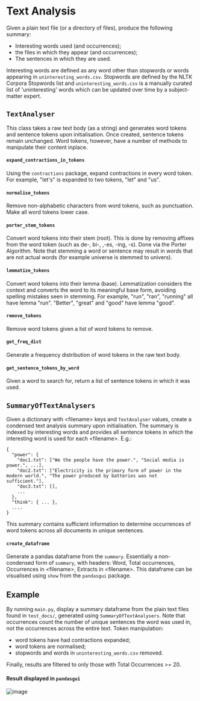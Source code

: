# Text Analysis

Given a plain text file (or a directory of files), produce the following summary: 
* Interesting words used (and occurrences);
* the files in which they appear (and occurrences);
* The sentences in which they are used.

Interesting words are defined as any word other than stopwords or words appearing in `uninteresting_words.csv`. 
Stopwords are defined by the NLTK Corpora Stopwords list and `uninteresting_words.csv` is a manually curated list of 'uninteresting' words which can be updated over time by a subject-matter expert. 

## `TextAnalyser`

This class takes a raw text body (as a string) and generates word tokens and sentence tokens upon initialisation. Once created, sentence tokens remain unchanged. Word tokens, however, have a number of methods to manipulate their content inplace. 

#### `expand_contractions_in_tokens`

Using the `contractions` package, expand contractions in every word token. For example, "let's" is expanded to two tokens, "let" and "us".

#### `normalise_tokens`

Remove non-alphabetic characters from word tokens, such as punctuation. Make all word tokens lower case.

#### `porter_stem_tokens`

Convert word tokens into their stem (root). This is done by removing affixes from the word token (such as de-, bi-, ,-es, -ing, -s). Done via the Porter Algorithm. 
Note that stemming a word or sentence may result in words that are not actual words (for example universe is stemmed to univers).

#### `lemmatize_tokens`

Convert word tokens into their lemma (base). Lemmatization considers the context and converts the word to its meaningful base form, avoiding spelling mistakes seen in stemming. For example, "run", "ran", "running" all have lemma "run". "Better", "great" and "good" have lemma "good".

#### `remove_tokens`

Remove word tokens given a list of word tokens to remove.

#### `get_freq_dist`

Generate a frequency distribution of word tokens in the raw text body.

#### `get_sentence_tokens_by_word`

Given a word to search for, return a list of sentence tokens in which it was used.

## `SummaryOfTextAnalysers`

Given a dictionary with \<filename\> keys and `TextAnalyser` values, create a condensed text analysis summary upon initialisation. 
The summary is indexed by interesting words and provides all sentence tokens in which the interesting word is used for each \<filename\>. E.g.:

```
{
  "power": {
    "doc1.txt": ["We the people have the power.", "Social media is power.", ...],
    "doc2.txt": ["Electricity is the primary form of power in the modern world.", "The power produced by batteries was not sufficient."],
    "doc3.txt": [],
    ...
  },
  "think": { ... },
  ....
}
```
This summary contains sufficient information to determine occurrences of word tokens across all documents in unique sentences.

#### `create_dataframe`

Generate a pandas dataframe from the `summary`. Essentially a non-condensed form of `summary`, with headers: Word, Total occurrences, Occurrences in \<filename\>, Extracts in \<filename\>.
This dataframe can be visualised using `show` from the `pandasgui` package.

## Example

By running `main.py`, display a summary dataframe from the plain text files found in `test_docs/`, generated using `SummaryOfTextAnalysers`. Note that occurrences count the number of unique sentences the word was used in, not the occurrences across the entire text.
Token manipulation:
* word tokens have had contractions expanded;
* word tokens are normalised;
* stopwords and words in `uninteresting_words.csv` removed.

Finally, results are filtered to only those with Total Occurrences >= 20.

#### Result displayed in `pandasgui`

![image](https://user-images.githubusercontent.com/44169061/133929406-8be4ec3d-86ac-49fd-b3d4-90c101d02418.png)


  
